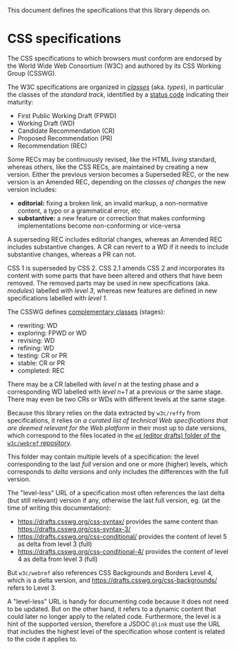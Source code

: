 
This document defines the specifications that this library depends on.

# CSS specifications

The CSS specifications to which browsers must conform are endorsed by the World Wide Web Consortium (W3C) and authored by its CSS Working Group (CSSWG).

The W3C specifications are organized in [*classes*](https://www.w3.org/standards/types) (aka. *types*), in particular the classes of the *standard track*, identified by a [status code](https://www.w3.org/2021/Process-20211102/#maturity-levels) indicating their maturity:

  - First Public Working Draft (FPWD)
  - Working Draft (WD)
  - Candidate Recommendation (CR)
  - Proposed Recommendation (PR)
  - Recommendation (REC)

Some RECs may be continuously revised, like the HTML *living* standard, whereas others, like the CSS RECs, are maintained by creating a new version. Either the previous version becomes a Superseded REC, or the new version is an Amended REC, depending on the *classes of changes* the new version includes:

  - **editorial:** fixing a broken link, an invalid markup, a non-normative content, a typo or a grammatical error, etc
  - **substantive:** a new feature or correction that makes conforming implementations become non-conforming or vice-versa

A superseding REC includes editorial changes, whereas an Amended REC includes substantive changes. A CR can revert to a WD if it needs to include substantive changes, whereas a PR can not.

CSS 1 is superseded by CSS 2. CSS 2.1 amends CSS 2 and incorporates its content with some parts that have been altered and others that have been removed. The removed parts may be used in new specifications (aka. *modules*) labelled with *level 3*, whereas new features are defined in new specifications labelled with *level 1*.

The CSSWG defines [complementary classes](https://www.w3.org/blog/CSS/2007/11/01/css_recommendation_track/) (stages):

  - rewriting: WD
  - exploring: FPWD or WD
  - revising: WD
  - refining: WD
  - testing: CR or PR
  - stable: CR or PR
  - completed: REC

There may be a CR labelled with *level n* at the testing phase and a corresponding WD labelled with *level n+1* at a previous or the same stage. There may even be two CRs or WDs with different levels at the same stage.

Because this library relies on the data extracted by `w3c/reffy` from specifications, it relies on *a curated list of technical Web specifications that are deemed relevant for the Web platform* in their most up to date versions, which correspond to the files located in the [`ed` (editor drafts) folder of the `w3c/webref` repository](https://github.com/w3c/webref/tree/main/ed/css).

This folder may contain multiple levels of a specification: the level corresponding to the last *full* version and one or more (higher) levels, which corresponds to *delta* versions and only includes the differences with the full version.

The "level-less" URL of a specification most often references the last delta (but still relevant) version if any, otherwise the last full version, eg. (at the time of writing this documentation):

  - https://drafts.csswg.org/css-syntax/ provides the same content than https://drafts.csswg.org/css-syntax-3/
  - https://drafts.csswg.org/css-conditional/ provides the content of level 5 as delta from level 3 (full)
  - https://drafts.csswg.org/css-conditional-4/ provides the content of level 4 as delta from level 3 (full)

But `w3c/webref` also references CSS Backgrounds and Borders Level 4, which is a delta version, and https://drafts.csswg.org/css-backgrounds/ refers to Level 3.

A "level-less" URL is handy for documenting code because it does not need to be updated. But on the other hand, it refers to a dynamic content that could later no longer apply to the related code. Furthermore, the level is a hint of the supported version, therefore a JSDOC `@link` must use the URL that includes the highest level of the specification whose content is related to the code it applies to.
